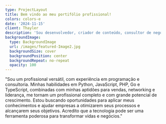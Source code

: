 ```yaml
---
type: ProjectLayout
title: Bem vindo ao meu portifólio profissional!
colors: colors-e
date: '2024-11-15'
client: Thayler
description: 'Sou desenvolvedor, criador de conteúdo, consultor de negócios e cristão.'
backgroundImage:
  type: BackgroundImage
  url: /images/featured-Image2.jpg
  backgroundSize: cover
  backgroundPosition: center
  backgroundRepeat: no-repeat
  opacity: 100
---
```

"Sou um profissional versátil, com experiência em programação e consultoria. Minhas habilidades em Python, JavaScript, PHP, Go e TypeScript, combinadas com minhas aptidões para vendas, networking e liderança, me tornam um profissional completo e com grande potencial de crescimento. Estou buscando oportunidades para aplicar meus conhecimentos e ajudar empresas a otimizarem seus processos e alcançarem seus objetivos. Acredito que a tecnologia pode ser uma ferramenta poderosa para transformar vidas e negócios."

###



